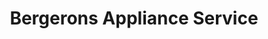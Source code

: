 ---
title: "Bergerons Appliance Service"
url: /auburn/bergerons-appliance-service/
shop: Haushaltsgeräte
---